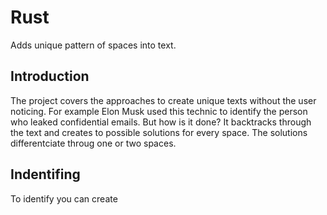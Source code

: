 # Rust 
Adds unique pattern of spaces into text.
## Introduction
The project covers the approaches to create unique texts without the user noticing.
For example Elon Musk used this technic to identify the person who leaked confidential emails. But how is it done? It backtracks through the text and creates to possible solutions for every space. The solutions differentciate throug one or two spaces.

## Indentifing
To identify you can create 